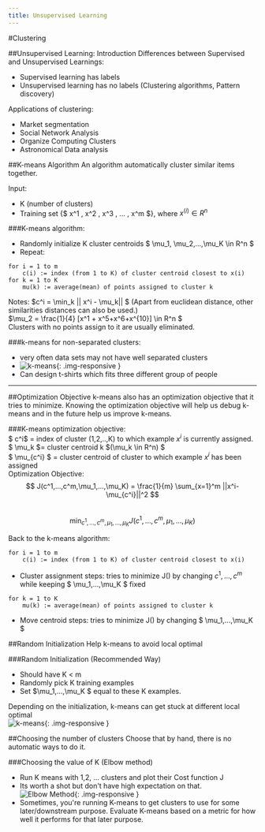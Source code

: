 ```yaml
---
title: Unsupervised Learning
---
```


#Clustering

##Unsupervised Learning: Introduction
Differences between Supervised and Unsupervised Learnings:

* Supervised learning has labels
* Unsupervised learning has no labels (Clustering algorithms, Pattern discovery)

Applications of clustering:

* Market segmentation
* Social Network Analysis
* Organize Computing Clusters
* Astronomical Data analysis

##K-means Algorithm
An algorithm automatically cluster similar items together.

Input:

- K (number of clusters)
- Training set {$  x^1 , x^2 , x^3 , ... , x^m $}, where $x^{(i)} \in R^n$

###K-means algorithm:

* Randomly initialize K cluster centroids $ \mu_1, \mu_2,...,\mu_K \in R^n $
* Repeat:

~~~
for i = 1 to m
    c(i) := index (from 1 to K) of cluster centroid closest to x(i)
for k = 1 to K
    mu(k) := average(mean) of points assigned to cluster k
~~~

Notes: $c^i = \min\_k || x^i - \mu_k|| $ (Apart from euclidean distance, other similarities distances can also be used.)  
$\mu_2 = \frac{1}{4} [x^1 + x^5+x^6+x^{10}] \in R^n $ <br/>
Clusters with no points assign to it are usually eliminated.

###k-means for non-separated clusters:
* very often data sets may not have well separated clusters
* ![k-means](chapters/10/1.PNG){: .img-responsive }
* Can design t-shirts which fits three different group of people

---

##Optimization Objective
k-means also has an optimization objective that it tries to minimize.
Knowing the optimization objective will help us debug k-means and in the future help us improve k-means.  

###K-means optimization objective:  
$ c^i$ = index of cluster (1,2,..,K) to which example $x^i$ is currently assigned.  
$ \mu_k $= cluster centroid k $(\mu_k \in R^n) $  
$ \mu_{c^i} $ = cluster centroid of cluster to which example $x^i$ has been assigned  
Optimization Objective:  
$$ J(c^1,...,c^m,\mu_1,...,\mu_K) = \frac{1}{m} \sum_{x=1}^m ||x^i-\mu_{c^i}||^2 $$  
$$ \min_{c^1,...,c^m,\mu_1,...,\mu_K} J(c^1,...,c^m,\mu_1,...,\mu_K) $$  

Back to the k-means algorithm:

~~~
for i = 1 to m
    c(i) := index (from 1 to K) of cluster centroid closest to x(i)
~~~  
* Cluster assignment steps: tries to minimize J() by changing $c^1,...,c^m$ while keeping $ \mu_1,...,\mu_K $ fixed

~~~
for k = 1 to K
    mu(k) := average(mean) of points assigned to cluster k
~~~
* Move centroid steps: tries to minimize J() by changing $ \mu_1,...,\mu_K $

##Random Initialization
Help k-means to avoid local optimal

###Random Initialization (Recommended Way)
* Should have K < m 
* Randomly pick K training examples
* Set $\mu_1,...,\mu_K $ equal to these K examples.

Depending on the initialization, k-means can get stuck at different local optimal  
![k-means](chapters/10/2.PNG){: .img-responsive }

##Choosing the number of clusters
Choose that by hand, there is no automatic ways to do it.

###Choosing the value of K (Elbow method)
* Run K means with 1,2, ... clusters and plot their Cost function J
* Its worth a shot but don't have high expectation on that.
![Elbow Method](chapters/10/3.PNG){: .img-responsive }
* Sometimes, you're running K-means to get clusters to use for some later/downstream purpose.
Evaluate K-means based on a metric for how well it performs for that later purpose.
